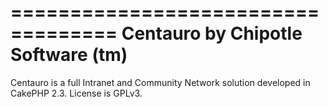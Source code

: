 ===================================
  Centauro by Chipotle Software (tm)
==================================

Centauro is a full Intranet and Community Network solution developed in CakePHP 2.3. License is GPLv3.

